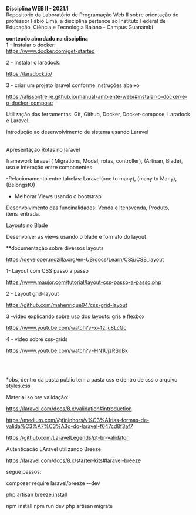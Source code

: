 <b>Disciplina WEB II - 2021.1</b><br>
Repositorio da Laboratório de Programação Web II sobre orientação do professor Fábio Lima, 
a disciplina pertence ao Instituto Federal de Educação, Ciência e Tecnologia Baiano - Campus Guanambi

<b>conteudo abordado na disciplina</b><br>
1 - Instalar o docker:<br>
https://www.docker.com/get-started <br>

2 - instalar o laradock:<br>

https://laradock.io/<br>

3 - criar um projeto laravel conforme instruções abaixo<br>

https://alissonfreire.github.io/manual-ambiente-web/#instalar-o-docker-e-o-docker-compose<br>

Utilização das ferramentas: Git, Github, Docker, Docker-compose, Laradock e Laravel.<br>

Introdução ao desenvolvimento de sistema usando Laravel<br><br>



Apresentação Rotas no laravel<br>

framework laravel ( Migrations, Model, rotas, controller), (Artisan, Blade), uso e interação entre componentes

-Relacionamento entre tabelas: Laravel(one to many), (many to Many), (BelongstO)<br>

- Melhorar Views usando o bootstrap<br>

Desenvolvimento das funcinalidades: Venda e Itensvenda, Produto, itens_entrada.<br>

Layouts no Blade<br>

Desenvolver as views usando o blade e formato do layout<br>

**documentação sobre diversos layouts<br>

https://developer.mozilla.org/en-US/docs/Learn/CSS/CSS_layout<br>

1- Layout com CSS passo a passo<br>

https://www.maujor.com/tutorial/layout-css-passo-a-passo.php<br>

2 - Layout  grid-layout<br>

https://github.com/mahenrique94/css-grid-layout<br>

3 -video explicando sobre uso dos layouts: gris e flexbox<br>

https://www.youtube.com/watch?v=x-4z_u8LcGc<br>

4 - video sobre css-grids<br>

https://www.youtube.com/watch?v=HN1UjzRSdBk<br>

<!-- css da aplicaçao --><br>
<link rel="stylesheet" href="{{ URL::asset('css/styles.css'); }}"><br>

*obs, dentro da pasta public tem a pasta css e dentro de css o arquivo styles.css<br>

Material so bre validação:<br>

https://laravel.com/docs/8.x/validation#introduction<br>

https://medium.com/@fininhors/v%C3%A1rias-formas-de-valida%C3%A7%C3%A3o-do-laravel-f647cd8f3af7<br>

https://github.com/LaravelLegends/pt-br-validator<br>

Autenticacão LAravel utilizando Breeze

https://laravel.com/docs/8.x/starter-kits#laravel-breeze

segue passos:

composer require laravel/breeze --dev

php artisan breeze:install

npm install
npm run dev
php artisan migrate
